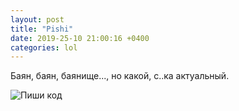 ```yaml
---
layout: post
title: "Pishi"
date: 2019-25-10 21:00:16 +0400
categories: lol
---
```


Баян, баян, баянище..., но какой, с..ка актуальный.

![Пиши код](https://partizanzero.github.io/images/love.jpg) 
